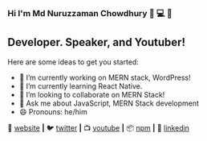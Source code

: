 ### Hi I'm Md Nuruzzaman Chowdhury 👋 💻 👋

## Developer. Speaker, and Youtuber!

Here are some ideas to get you started:

- 🔭 I’m currently working on MERN stack, WordPress!
- 🌱 I’m currently learning React Native.
- 👯 I’m looking to collaborate on MERN Stack!
- 💬 Ask me about JavaScript, MERN Stack development
- 😄 Pronouns: he/him



🏡 [website][website] **|** 
🐦 [twitter][twitter] **|** 
📺 [youtube][youtube] **|** 
📦 [npm][npm] **|** 
👔 [linkedin][linkedin]


[website]: https://mdnuruzzamanchowdhury.com/
[twitter]: https://twitter.com/nuruzzamanDev
[youtube]: https://www.youtube.com/channel/UCWm6WQHAIhXyHYZMuH-mE4A?view_as=subscriber
[linkedin]: https://www.linkedin.com/in/devnuru/
[npm]: https://www.npmjs.com/~nuruzzaman
